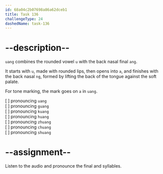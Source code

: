 ```yaml
---
id: 68a04c2b07698a86a62dceb1
title: Task 136
challengeType: 24
dashedName: task-136
---
```


<!--SPEAKING-->

<!-- (Audio) A: uang, guang, kuang, huang, zhuang, chuang, shuang -->

# --description--

`uang` combines the rounded vowel `u` with the back nasal final `ang`.  

It starts with `u`, made with rounded lips, then opens into `a`, and finishes with the back nasal `ng`, formed by lifting the back of the tongue against the soft palate.  

For tone marking, the mark goes on `a` in `uang`.

[ ] pronouncing `uang`  
[ ] pronouncing `guang`  
[ ] pronouncing `kuang`  
[ ] pronouncing `huang`  
[ ] pronouncing `zhuang`  
[ ] pronouncing `chuang`  
[ ] pronouncing `shuang`

# --assignment--

Listen to the audio and pronounce the final and syllables.
